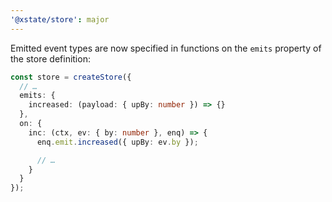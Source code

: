 ```yaml
---
'@xstate/store': major
---
```


Emitted event types are now specified in functions on the `emits` property of the store definition:

```ts
const store = createStore({
  // …
  emits: {
    increased: (payload: { upBy: number }) => {}
  },
  on: {
    inc: (ctx, ev: { by: number }, enq) => {
      enq.emit.increased({ upBy: ev.by });

      // …
    }
  }
});
```
